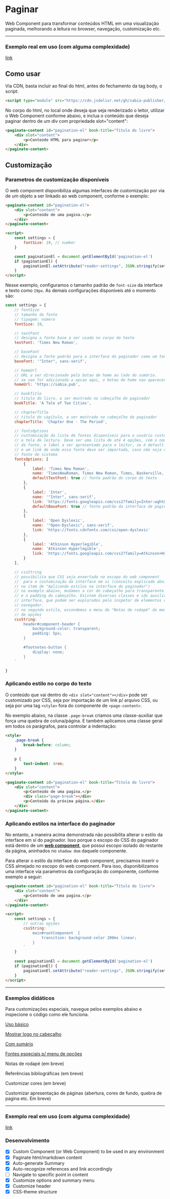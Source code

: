 # Paginar

Web Component para transformar conteúdos HTML em uma visualização paginada, melhorando a leitura no browser, navegação, customização etc.

-----

### Exemplo real em uso (com alguma complexidade)

[link](https://sabia.pub/book/okabayashi-uma-perspectiva-decolonial-para-o-design-no-brasil/read/haDxQvbtIIX4Hh5cOyee/content)


## Como usar

Via CDN, basta incluir ao final do html, antes do fechamento da tag body, o script:

```html
<script type="module" src="https://cdn.jsdelivr.net/gh/sabia-publisher/paginar/dist/index.es.js"></script>
```

No corpo do html, no local onde deseja que seja renderizado o leitor, utilizar o Web Component conforme abaixo, e inclua o conteúdo que deseja paginar dentro de um div com propriedade slot="content":

```html
<paginate-content id="pagination-el" book-title="Título do livro">
    <div slot="content">
        <p>Conteúdo HTML para paginar</p>
    </div>
</paginate-content>
```

## Customização

### Parametros de customização disponíveis

O web component disponibiliza algumas interfaces de customização por via de um objeto a ser linkado ao web component, conforme o exemplo:

```html
<paginate-content id="pagination-el">
    <div slot="content">
        <p>Conteúdo de uma pagina.</p>
    </div>
</paginate-content>

<script>
	const settings = {
		fontSize: 19, // number
	}

	const paginationEl = document.getElementById('pagination-el')
	if (paginationEl) {
		paginationEl.setAttribute("reader-settings", JSON.stringify(settings))
	}
</script>
```

Nesse exemplo, configuramos o tamanho padrão de `font-size` da interface e texto como `19px`. As demais configurações disponíveis até o momento são:

```js
const settings = {
	// fontSize
	// tamanho da fonte
	// tipagem: número
	fontSize: 19, 

	// textFont
	// designa a fonte base a ser usada no corpo do texto
	textFont: 'Times New Roman',

	// baseFont
	// designa a fonte padrão para a interface do paginador como um todo
	baseFont: '"Inter", sans-serif',

	// homeUrl
	// URL a ser direcionado pelo botao de home ao lado do sumário.
	// se nao for adicionada a opcao aqui, o botao de home nao aparecerá
	homeUrl: 'https://sabia.pub',

	// bookTitle
	// titulo do livro, a ser mostrado no cabeçalho do paginador
	bookTitle: 'A Tale of Two Cities',

	// chapterTitle
	// titulo do capítulo, a ser mostrado no cabeçalho do paginador
	chapterTitle: 'Chapter One - The Period',

	// fontsOptions
	// customização da lista de fontes disponíveis para o usuário customizar
	// a tela de leitura. Deve ser uma lista de até 4 opções, com o nome
	// da fonte, o label a ser apresentado para o leitur, se é default ou nao
	// e um link de onde essa fonte deve ser importada, caso não seja uma 
	// fonte de sistema
	fontsOptions: [
		{
			label: 'Times New Roman',
			name: 'TimesNewRoman, Times New Roman, Times, Baskerville, Georgia,serif',
			defaultTextFont: true // fonte padrão do corpo do texto
		},
		{
			label: 'Inter',
			name: '"Inter", sans-serif',
			link: 'https://fonts.googleapis.com/css2?family=Inter:wght@300;400;700&display=swap',
			defaultBaseFont: true // fonte padrão da interface de paginação
		},
		{
			label: 'Open Dyslexic',
			name: '"Open-Dyslexic", sans-serif',
			link: 'https://fonts.cdnfonts.com/css/open-dyslexic'
		},
		{
			label: 'Atkinson Hyperlegible',
			name: 'Atkinson Hyperlegible',
			link: 'https://fonts.googleapis.com/css2?family=Atkinson+Hyperlegible:ital,wght@0,400;0,700;1,400;1,700&display=swap'
		}
	],

	// cssString
	// possibilita que CSS seja enxertado no escopo do web component 
	//  para a customização da interface em si (conceito explicado abaixo, 
	// no item de "Aplicando estilos na interface do paginador")
	// no exemplo abaixo, mudamos a cor do cabeçalho para transparente
	// e o padding do cabeçalho. Existem diversas classes e ids auxiliares na
	// interface, que podem ser explorados pelo inspetor de elementos do
	// navegador.
	// no segundo estilo, escondemos o menu de "Notas de rodapé" do menu
	// de opções
	cssString: `
		header#component-header {
			background-color: transparent;
			padding: 5px;
		}

		#footnotes-button {
			display: none;
		}
	`

}
```


### Aplicando estilo no corpo do texto

O conteúdo que vai dentro do `<div slot="content"></div>` pode ser customizado por CSS, seja por importação de um link p/ arquivo CSS, ou seja por uma tag `<style>` fora do componente de `<page-content>`. 

No exemplo abaixo, na classe `.page-break` criamos uma classe-auxiliar que força uma quebra de coluna/página. E também aplicamos uma classe geral em todos os parágrafos, para controlar a indentação:

```html
<style>
	.page-break {
		break-before: column;
	}
	
	p {
		text-indent: 4rem;
	}
</style>

<paginate-content id="pagination-el" book-title="Título do livro">
	<div slot="content">
		<p>Conteúdo de uma pagina.</p>
		<div class="page-break"></div>
		<p>Conteúdo da próxima página.</div>
	</div>
</paginate-content>

```

### Aplicando estilos na interface do paginador

No entanto, a maneira acima demonstrada não possibilita alterar o estilo da interface em sí do paginador. Isso porque o escopo do CSS do paginador está dentro de um [**web component**](https://developer.mozilla.org/en-US/docs/Web/API/Web_components), que possui escopo isolado do restante da página, aninhados no `shadow dom` daquele componente.

Para alterar o estilo da interface do web component, precisamos inserir o CSS almejado no escopo do web component. Para isso, disponibilizamos uma interface via parametros da configuração do componente, conforme exemplo a seguir:

```html
<paginate-content id="pagination-el" book-title="Título do livro">
	<div slot="content">
		<p>Conteúdo de uma pagina.</p>
	</div>
</paginate-content>

<script>
	const settings = {
		// outras opções
		cssString: `
			main#rootComponent  {
				transition: background-color 200ms linear;
			}
		`
	}
	
	const paginationEl = document.getElementById('pagination-el')
	if (paginationEl) {
		paginationEl.setAttribute("reader-settings", JSON.stringify(settings))
	}
</script>
```


-----

### Exemplos didáticos

Para customizações especiais, navegue pelos exemplos abaixo e inspecione o código como ele funciona.

[Uso básico](https://educkf.github.io/paginar-exemplos/exemplo1/exemplo1.html)

[Mostrar logo no cabeçalho](https://educkf.github.io/paginar-exemplos/exemplo1/exemplo1-com-logo-no-cabecalho.html)

[Com sumário](https://educkf.github.io/paginar-exemplos/exemplo2/exemplo2-cap1.html)

[Fontes especiais p/ menu de opções](https://educkf.github.io/paginar-exemplos/exemplo3/exemplo3.html)

Notas de rodapé (em breve)

Referências bibliográficas (em breve)

Customizar cores (em breve)

Customizar apresentaçào de páginas (abertura, cores de fundo, quebra de pagina etc. Em breve)

-----

### Exemplo real em uso (com alguma complexidade)

[link](https://sabia.pub/book/okabayashi-uma-perspectiva-decolonial-para-o-design-no-brasil/read/haDxQvbtIIX4Hh5cOyee/content)


### Desenvolvimento

- [X] Custom Component (or Web Component) to be used in any environment
- [X] Paginate html/markdown content
- [X] Auto-generate Summary
- [X] Auto-recognize references and link accordingly
- [ ] Navigate to specific point in content
- [X] Customize options and summary menu
- [X] Customize header
- [X] CSS-theme structure

